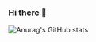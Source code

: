 ### Hi there 👋

<!--
**kimdoa0724/kimdoa0724** is a ✨ _special_ ✨ repository because its `README.md` (this file) appears on your GitHub profile.

Here are some ideas to get you started:

- 🔭 I’m currently working on ...
- 🌱 I’m currently learning ...
- 👯 I’m looking to collaborate on ...
- 🤔 I’m looking for help with ...
- 💬 Ask me about ...
- 📫 How to reach me: ...
- 😄 Pronouns: ...
- ⚡ Fun fact: ...
-->

<!-- [![Anurag's GitHub stats](https://github-readme-stats.vercel.app/api?username=kimdoa0724)](https://github.com/anuraghazra/github-readme-stats)

![Anurag's GitHub stats](https://github-readme-stats.vercel.app/api?username=kimdoa0724&hide=contribs,prs) -->

<!-- ![Anurag's GitHub stats](https://github-readme-stats.vercel.app/api?username=kimdoa0724&show_icons=true) -->

![Anurag's GitHub stats](https://github-readme-stats.vercel.app/api?username=kimdoa0724&show_icons=true&theme=synthwave)

